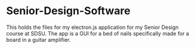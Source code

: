 # Senior-Design-Software
This holds the files for my electron.js application for my Senior Design course at SDSU. 
The app is a GUI for a bed of nails specifically made for a board in a guitar amplifier.
